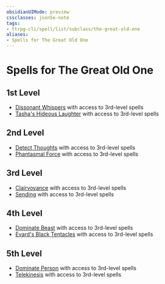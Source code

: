 ```yaml
---
obsidianUIMode: preview
cssclasses: json5e-note
tags:
- ttrpg-cli/spell/list/subclass/the-great-old-one
aliases:
- Spells for The Great Old One
---
```

# Spells for The Great Old One

## 1st Level

- [Dissonant Whispers](/3-Mechanics/CLI/Compendium/spells/dissonant-whispers.md "PHB") with access to 3rd-level spells
- [Tasha's Hideous Laughter](/3-Mechanics/CLI/Compendium/spells/tashas-hideous-laughter.md "PHB") with access to 3rd-level spells

## 2nd Level

- [Detect Thoughts](/3-Mechanics/CLI/Compendium/spells/detect-thoughts.md "PHB") with access to 3rd-level spells
- [Phantasmal Force](/3-Mechanics/CLI/Compendium/spells/phantasmal-force.md "PHB") with access to 3rd-level spells

## 3rd Level

- [Clairvoyance](/3-Mechanics/CLI/Compendium/spells/clairvoyance.md "PHB") with access to 3rd-level spells
- [Sending](/3-Mechanics/CLI/Compendium/spells/sending.md "PHB") with access to 3rd-level spells

## 4th Level

- [Dominate Beast](/3-Mechanics/CLI/Compendium/spells/dominate-beast.md "PHB") with access to 3rd-level spells
- [Evard's Black Tentacles](/3-Mechanics/CLI/Compendium/spells/evards-black-tentacles.md "PHB") with access to 3rd-level spells

## 5th Level

- [Dominate Person](/3-Mechanics/CLI/Compendium/spells/dominate-person.md "PHB") with access to 3rd-level spells
- [Telekinesis](/3-Mechanics/CLI/Compendium/spells/telekinesis.md "PHB") with access to 3rd-level spells